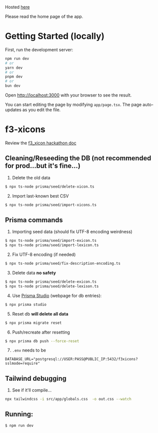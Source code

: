 Hosted [here](https://f3-xicons-2.fly.dev/) 

Please read the home page of the app.

# Getting Started (locally)

First, run the development server:

```bash
npm run dev
# or
yarn dev
# or
pnpm dev
# or
bun dev
```

Open [http://localhost:3000](http://localhost:3000) with your browser to see the result.

You can start editing the page by modifying `app/page.tsx`. The page auto-updates as you edit the file.


# f3-xicons

Review the [f3_xicon hackathon doc](xicon_hackathon.md)

## Cleaning/Reseeding the DB (not recommended for prod...but it's fine...)
1. Delete the old data
```bash
$ npx ts-node prisma/seed/delete-xicon.ts
```

2. Import last-known best CSV
```bash
$ npx ts-node prisma/seed/import-xicons.ts
```

## Prisma commands

1. Importing seed data (should fix UTF-8 encoding weirdness)
```bash
$ npx ts-node prisma/seed/import-exicon.ts
$ npx ts-node prisma/seed/import-lexicon.ts
```

2. Fix UTF-8 encoding (if needed)
```bash
$ npx ts-node prisma/seed/fix-description-encoding.ts
```

3. Delete data **no safety**
```bash
$ npx ts-node prisma/seed/delete-exicon.ts
$ npx ts-node prisma/seed/delete-lexison.ts
```

4. Use [Prisma Studio](https://www.prisma.io/studio) (webpage for db entries): 
```bash
$ npx prisma studio
```

5. Reset db **will delete all data**
```bash
$ npx prisma migrate reset
```

6. Push/recreate after resetting
```bash
$ npx prisma db push --force-reset
```
7. `.env` needs to be 
```
DATABASE_URL="postgresql://USER:PASS@PUBLIC_IP:5432/f3xicons?sslmode=require"
```

## Tailwind debugging

1. See if it'll compile...
```bash
npx tailwindcss -i src/app/globals.css  -o out.css --watch
```

## Running: 
`$ npm run dev`
